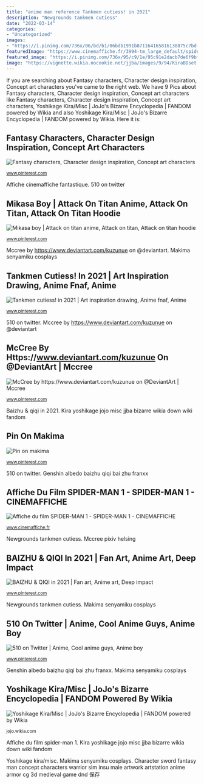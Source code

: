 ```yaml
---
title: "anime man reference Tankmen cutiess! in 2021"
description: "Newgrounds tankmen cutiess"
date: "2022-03-14"
categories:
- "Uncategorized"
images:
- "https://i.pinimg.com/736x/06/bd/b1/06bdb1991b871164165816138875c7bd--book-characters-character-design.jpg"
featuredImage: "https://www.cinemaffiche.fr/3994-tm_large_default/spider-man-1-spider-man-1.jpg"
featured_image: "https://i.pinimg.com/736x/95/c9/1e/95c91e2dacb7de6f9bf715c7a8f538dc--shingeki-no-kyojin-anime-manga.jpg"
image: "https://vignette.wikia.nocookie.net/jjba/images/9/94/KiraBDset.jpg/revision/latest/scale-to-width-down/270?cb=20181220053841"
---
```


If you are searching about Fantasy characters, Character design inspiration, Concept art characters you've came to the right web. We have 9 Pics about Fantasy characters, Character design inspiration, Concept art characters like Fantasy characters, Character design inspiration, Concept art characters, Yoshikage Kira/Misc | JoJo&#039;s Bizarre Encyclopedia | FANDOM powered by Wikia and also Yoshikage Kira/Misc | JoJo&#039;s Bizarre Encyclopedia | FANDOM powered by Wikia. Here it is:

## Fantasy Characters, Character Design Inspiration, Concept Art Characters

![Fantasy characters, Character design inspiration, Concept art characters](https://i.pinimg.com/736x/06/bd/b1/06bdb1991b871164165816138875c7bd--book-characters-character-design.jpg "Mikasa kyojin shingeki snk genderbend eren")

<small>www.pinterest.com</small>

Affiche cinemaffiche fantastique. 510 on twitter

## Mikasa Boy | Attack On Titan Anime, Attack On Titan, Attack On Titan Hoodie

![Mikasa boy | Attack on titan anime, Attack on titan, Attack on titan hoodie](https://i.pinimg.com/736x/95/c9/1e/95c91e2dacb7de6f9bf715c7a8f538dc--shingeki-no-kyojin-anime-manga.jpg "Newgrounds tankmen cutiess")

<small>www.pinterest.com</small>

Mccree by https://www.deviantart.com/kuzunue on @deviantart. Makima senyamiku cosplays

## Tankmen Cutiess! In 2021 | Art Inspiration Drawing, Anime Fnaf, Anime

![Tankmen cutiess! in 2021 | Art inspiration drawing, Anime fnaf, Anime](https://i.pinimg.com/736x/1b/be/2d/1bbe2dee215cd81c22e67c858b903ec2.jpg "Pin on makima")

<small>www.pinterest.com</small>

510 on twitter. Mccree by https://www.deviantart.com/kuzunue on @deviantart

## McCree By Https://www.deviantart.com/kuzunue On @DeviantArt | Mccree

![McCree by https://www.deviantart.com/kuzunue on @DeviantArt | Mccree](https://i.pinimg.com/736x/60/12/f2/6012f2a4b2efff8f0ed9d1c0b4dc0826.jpg "Affiche cinemaffiche fantastique")

<small>www.pinterest.com</small>

Baizhu &amp; qiqi in 2021. Kira yoshikage jojo misc jjba bizarre wikia down wiki fandom

## Pin On Makima

![Pin on makima](https://i.pinimg.com/736x/df/be/43/dfbe43c556ac16c838cdf8311f905271.jpg "Mccree by https://www.deviantart.com/kuzunue on @deviantart")

<small>www.pinterest.com</small>

510 on twitter. Genshin albedo baizhu qiqi bai zhu franxx

## Affiche Du Film SPIDER-MAN 1 - SPIDER-MAN 1 - CINEMAFFICHE

![Affiche du film SPIDER-MAN 1 - SPIDER-MAN 1 - CINEMAFFICHE](https://www.cinemaffiche.fr/3994-tm_large_default/spider-man-1-spider-man-1.jpg "510 on twitter")

<small>www.cinemaffiche.fr</small>

Newgrounds tankmen cutiess. Mccree pixiv helsing

## BAIZHU &amp; QIQI In 2021 | Fan Art, Anime Art, Deep Impact

![BAIZHU &amp; QIQI in 2021 | Fan art, Anime art, Deep impact](https://i.pinimg.com/736x/82/9e/da/829eda7b75ab8bf42551e6fbc012981b.jpg "Kira yoshikage jojo misc jjba bizarre wikia down wiki fandom")

<small>www.pinterest.com</small>

Newgrounds tankmen cutiess. Makima senyamiku cosplays

## 510 On Twitter | Anime, Cool Anime Guys, Anime Boy

![510 on Twitter | Anime, Cool anime guys, Anime boy](https://i.pinimg.com/736x/e4/e1/38/e4e138e7ca8a138b083fbf0f2964f0ad.jpg "Kira yoshikage jojo misc jjba bizarre wikia down wiki fandom")

<small>www.pinterest.com</small>

Genshin albedo baizhu qiqi bai zhu franxx. Makima senyamiku cosplays

## Yoshikage Kira/Misc | JoJo&#039;s Bizarre Encyclopedia | FANDOM Powered By Wikia

![Yoshikage Kira/Misc | JoJo&#039;s Bizarre Encyclopedia | FANDOM powered by Wikia](https://vignette.wikia.nocookie.net/jjba/images/9/94/KiraBDset.jpg/revision/latest/scale-to-width-down/270?cb=20181220053841 "Fantasy characters, character design inspiration, concept art characters")

<small>jojo.wikia.com</small>

Affiche du film spider-man 1. Kira yoshikage jojo misc jjba bizarre wikia down wiki fandom

Yoshikage kira/misc. Makima senyamiku cosplays. Character sword fantasy man concept characters warrior sim insu male artwork artstation anime armor cg 3d medieval game dnd 保存
